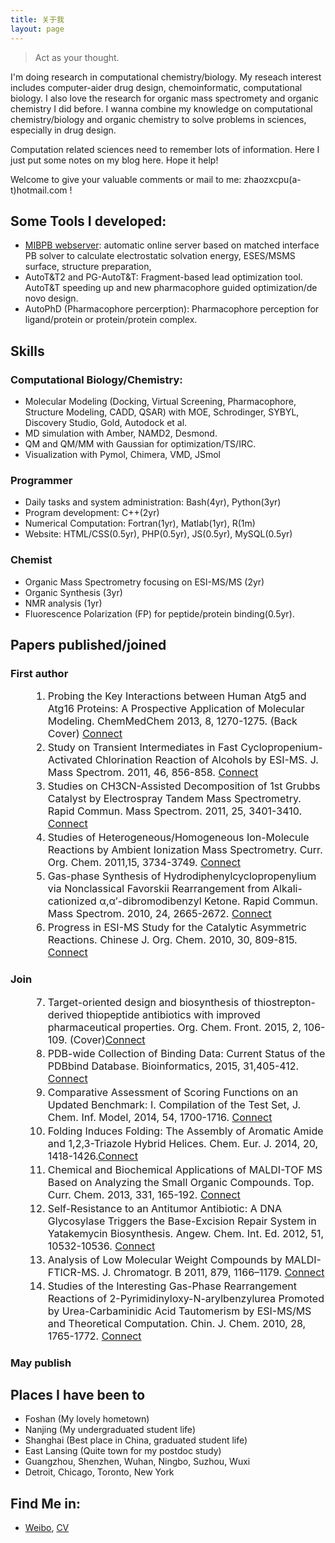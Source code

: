 ```yaml
---
title: 关于我
layout: page
---
```


> Act as your thought.

I'm doing research in computational chemistry/biology. My reseach interest includes computer-aider drug design, chemoinformatic, computational biology. I also love the research for organic mass spectromety  and organic chemistry I did before. I wanna combine my knowledge on computational chemistry/biology and organic chemistry to solve problems in sciences, especially in drug design. 

Computation related sciences need to remember lots of information. Here I just put some notes on my blog here. Hope it help!

Welcome to give your valuable comments or mail to me: zhaozxcpu(a-t)hotmail.com !    

## Some Tools I developed:
- [MIBPB webserver](http://23.239.23.221/MIBPBweb/): automatic online server based on matched interface PB solver to calculate electrostatic solvation energy, ESES/MSMS surface, structure preparation, 
- AutoT&T2 and PG-AutoT&T: Fragment-based lead optimization tool. AutoT&T speeding up and new pharmacophore guided optimization/de novo design.
- AutoPhD (Pharmacophore percerption): Pharmacophore perception for ligand/protein or protein/protein complex.
 
## Skills

### Computational Biology/Chemistry:
- Molecular Modeling (Docking, Virtual Screening, Pharmacophore, Structure Modeling, CADD, QSAR) with MOE, Schrodinger, SYBYL, Discovery Studio, Gold, Autodock et al. 
- MD simulation with Amber, NAMD2, Desmond.
- QM and QM/MM with Gaussian for optimization/TS/IRC.
- Visualization with Pymol, Chimera, VMD, JSmol

### Programmer
- Daily tasks and system administration: Bash(4yr), Python(3yr)
- Program development: C++(2yr)
- Numerical Computation: Fortran(1yr), Matlab(1yr), R(1m)
- Website: HTML/CSS(0.5yr), PHP(0.5yr), JS(0.5yr), MySQL(0.5yr)

### Chemist
- Organic Mass Spectrometry focusing on ESI-MS/MS (2yr)
- Organic Synthesis (3yr)
- NMR analysis (1yr)
- Fluorescence Polarization (FP) for peptide/protein binding(0.5yr).

<style>ol li{font-size:16px;padding:0;margin:2px 0 2px 36px} ol li strong{font-size:16px;padding:0;}</style>

## Papers published/joined

### First author
1. Probing the Key Interactions between Human Atg5 and Atg16 Proteins: A Prospective Application of
Molecular Modeling. ChemMedChem 2013, 8, 1270-1275. (Back Cover) [Connect]()
2. Study on Transient Intermediates in Fast Cyclopropenium-Activated Chlorination Reaction of Alcohols by ESI-MS. J. Mass Spectrom. 2011, 46, 856-858. [Connect]()
3. Studies on CH3CN-Assisted Decomposition of 1st Grubbs Catalyst by Electrospray Tandem Mass Spectrometry. Rapid Commun. Mass Spectrom. 2011, 25, 3401-3410. [Connect]()
4. Studies of Heterogeneous/Homogeneous Ion-Molecule Reactions by Ambient Ionization Mass Spectrometry. Curr. Org. Chem. 2011,15, 3734-3749. [Connect]()
5. Gas-phase Synthesis of Hydrodiphenylcyclopropenylium via Nonclassical Favorskii Rearrangement from Alkali-cationized α,α′-dibromodibenzyl Ketone. Rapid Commun. Mass Spectrom. 2010, 24, 2665-2672. [Connect]()
6. Progress in ESI-MS Study for the Catalytic Asymmetric Reactions. Chinese J. Org. Chem. 2010, 30, 809-815. [Connect]()

### Join
7. Target-oriented design and biosynthesis of thiostrepton-derived thiopeptide antibiotics with improved pharmaceutical properties. Org. Chem. Front. 2015, 2, 106-109. (Cover)[Connect]()
8. PDB-wide Collection of Binding Data: Current Status of the PDBbind Database. Bioinformatics, 2015, 31,405-412. [Connect]()
9. Comparative Assessment of Scoring Functions on an Updated Benchmark: I. Compilation of the Test Set, J. Chem. Inf. Model, 2014, 54, 1700-1716. [Connect]()
10. Folding Induces Folding: The Assembly of Aromatic Amide and 1,2,3-Triazole Hybrid Helices. Chem. Eur. J. 2014, 20, 1418-1426.[Connect]()
11. Chemical and Biochemical Applications of MALDI-TOF MS Based on Analyzing the Small Organic Compounds. Top. Curr. Chem. 2013, 331, 165-192. [Connect]()
12. Self-Resistance to an Antitumor Antibiotic: A DNA Glycosylase Triggers the Base-Excision Repair System in Yatakemycin Biosynthesis. Angew. Chem. Int. Ed. 2012, 51, 10532-10536. [Connect]()
13. Analysis of Low Molecular Weight Compounds by MALDI-FTICR-MS. J. Chromatogr. B 2011, 879, 1166–1179. [Connect]()
14. Studies of the Interesting Gas-Phase Rearrangement Reactions of 2-Pyrimidinyloxy-N-arylbenzylurea Promoted by Urea-Carbaminidic Acid Tautomerism by ESI-MS/MS and Theoretical Computation. Chin. J. Chem. 2010, 28, 1765-1772. [Connect]()

### May publish


## Places I have been to
- Foshan (My lovely hometown)
- Nanjing (My undergraduated student life)
- Shanghai (Best place in China, graduated student life)
- East Lansing (Quite town for my postdoc study)
- Guangzhou, Shenzhen, Wuhan, Ningbo, Suzhou, Wuxi
- Detroit, Chicago, Toronto, New York

## Find Me in:
- [Weibo](http://weibo.com/234020806/), [CV](/HomPDF/Hom-CV.pdf)
